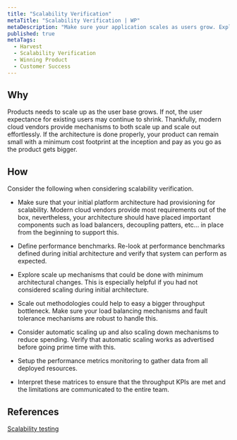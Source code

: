 ```yaml
---
title: "Scalability Verification"
metaTitle: "Scalability Verification | WP"
metaDescription: "Make sure your application scales as users grow. Explore scale up and scale out strategies while maintaining SLA obligations and efficient cost of operations."
published: true
metaTags:
  - Harvest
  - Scalability Verification
  - Winning Product
  - Customer Success
---
```



## Why
Products needs to scale up as the user base grows. If not, the user expectance for existing users may continue to shrink. Thankfully, modern cloud vendors provide mechanisms to both scale up and scale out effortlessly. If the architecture is done properly, your product can remain small with a minimum cost footprint at the inception and pay as you go as the product gets bigger. 
 

## How
Consider the following when considering scalability verification.

- Make sure that your initial platform architecture had provisioning for scalability. Modern cloud vendors provide most requirements out of the box, nevertheless, your architecture should have placed important components such as load balancers, decoupling patters, etc... in place from the beginning to support this.

- Define performance benchmarks. Re-look at performance benchmarks defined during initial architecture and verify that system can perform as expected.

- Explore scale up mechanisms that could be done with minimum architectural changes. This is especially helpful if you had not considered scaling during initial architecture.

- Scale out methodologies could help to easy a bigger throughput bottleneck. Make sure your load balancing mechanisms and fault tolerance mechanisms are robust to handle this.

- Consider automatic scaling up and also scaling down mechanisms to reduce spending. Verify that automatic scaling works as advertised before going prime time with this.

- Setup the performance metrics monitoring to gather data from all deployed resources.

- Interpret these matrices to ensure that the throughput KPIs are met and the limitations are communicated to the entire team.


## References
[Scalability testing](https://blog.qatestlab.com/2016/03/25/scalability-testing-procedure/)
